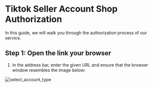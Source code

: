 # Tiktok Seller Account Shop Authorization

In this guide, we will walk you through the authorization process of our service.

## Step 1: Open the link your browser

1. In the address bar, enter the given URL and ensure that the browser window resembles the image below:

![select_account_type](../images/select_account_typ_authorize_screen.png)